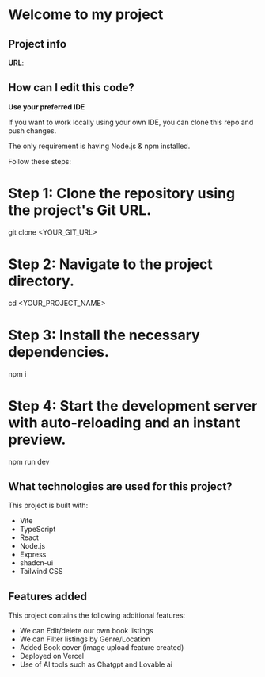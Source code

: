 # Welcome to my project

## Project info

**URL**: 

## How can I edit this code?

**Use your preferred IDE**

If you want to work locally using your own IDE, you can clone this repo and push changes.

The only requirement is having Node.js & npm installed.

Follow these steps:

# Step 1: Clone the repository using the project's Git URL.
git clone <YOUR_GIT_URL>

# Step 2: Navigate to the project directory.
cd <YOUR_PROJECT_NAME>

# Step 3: Install the necessary dependencies.
npm i

# Step 4: Start the development server with auto-reloading and an instant preview.
npm run dev

## What technologies are used for this project?

This project is built with:

- Vite
- TypeScript
- React
- Node.js
- Express
- shadcn-ui
- Tailwind CSS

## Features added

This project contains the following additional features:

- We can Edit/delete our own book listings
- We can Filter listings by Genre/Location
- Added Book cover (image upload feature created)
- Deployed on Vercel 
- Use of AI tools such as Chatgpt and Lovable ai
